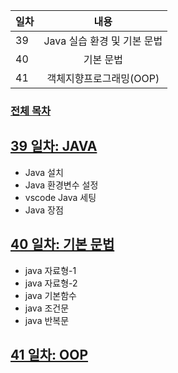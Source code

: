 
| 일차 | 내용 |
| --- | :-: |
| 39 | Java 실습 환경 및 기본 문법 |
| 40 | 기본 문법 |
| 41 | 객체지향프로그래밍(OOP) |

### [전체 목차](../README.md)

[39 일차: JAVA](./md/39_JAVA.md)
-

- Java 설치
- Java 환경변수 설정
- vscode Java 세팅
- Java 장점

[40 일차: 기본 문법](./)
-

- java 자료형-1
- java 자료형-2
- java 기본함수
- java 조건문
- java 반복문

[41 일차: OOP](./)
-
